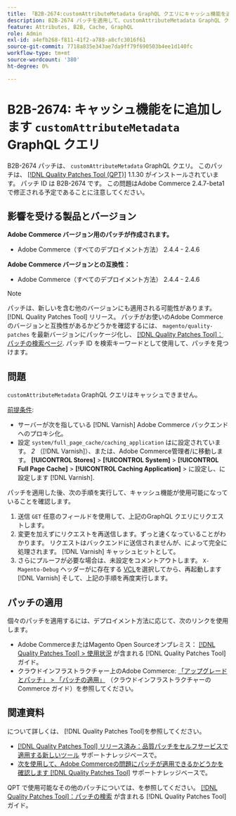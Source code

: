 ```yaml
---
title: 「B2B-2674:customAttributeMetadata GraphQL クエリにキャッシュ機能を追加します」
description: B2B-2674 パッチを適用して、customAttributeMetadata GraphQL クエリにキャッシュ機能を追加します。
feature: Attributes, B2B, Cache, GraphQL
role: Admin
exl-id: a4efb268-f811-41f2-a788-a8cfc3016f61
source-git-commit: 7718a835e343ae7da9ff79f690503b4ee1d140fc
workflow-type: tm+mt
source-wordcount: '380'
ht-degree: 0%

---
```


# B2B-2674: キャッシュ機能をに追加します `customAttributeMetadata` GraphQL クエリ

B2B-2674 パッチは、 `customAttributeMetadata` GraphQL クエリ。 このパッチは、 [[!DNL Quality Patches Tool (QPT)]](/help/announcements/adobe-commerce-announcements/magento-quality-patches-released-new-tool-to-self-serve-quality-patches.md) 1.1.30 がインストールされています。 パッチ ID は B2B-2674 です。 この問題はAdobe Commerce 2.4.7-beta1 で修正される予定であることに注意してください。

## 影響を受ける製品とバージョン

**Adobe Commerce バージョン用のパッチが作成されます。**

* Adobe Commerce（すべてのデプロイメント方法） 2.4.4 - 2.4.6

**Adobe Commerce バージョンとの互換性：**

* Adobe Commerce（すべてのデプロイメント方法） 2.4.4 - 2.4.6

>[!NOTE]
>
>パッチは、新しいを含む他のバージョンにも適用される可能性があります。 [!DNL Quality Patches Tool] リリース。 パッチがお使いのAdobe Commerceのバージョンと互換性があるかどうかを確認するには、 `magento/quality-patches` を最新バージョンにパッケージ化し、 [[!DNL Quality Patches Tool]：パッチの検索ページ](https://experienceleague.adobe.com/tools/commerce-quality-patches/index.html). パッチ ID を検索キーワードとして使用して、パッチを見つけます。

## 問題

`customAttributeMetadata` GraphQL クエリはキャッシュできません。

<u>前提条件</u>:

* サーバーが次を指している [!DNL Varnish] Adobe Commerce バックエンドへのプロキシ化。
* 設定 `system/full_page_cache/caching_application` はに設定されています。 *2* （[!DNL Varnish]）、または、Adobe Commerce管理者/に移動します。 **[!UICONTROL Stores]** > **[!UICONTROL System]** > **[!UICONTROL Full Page Cache]** > **[!UICONTROL Caching Application]** > に設定し、に設定します [!DNL Varnish].

パッチを適用した後、次の手順を実行して、キャッシュ機能が使用可能になっていることを確認します。

1. 送信 `GET` 任意のフィールドを使用して、上記のGraphQL クエリにリクエストします。
1. 変更を加えずにリクエストを再送信します。ずっと速くなっていることがわかります。 リクエストはバックエンドに送信されませんが、によって完全に処理されます。 [!DNL Varnish] キャッシュヒットとして。
1. さらにプルーフが必要な場合は、未設定をコメントアウトします。 `X-Magento-Debug` ヘッダーがに存在する [VCL](https://github.com/magento/magento2/blob/2.4-develop/app/code/Magento/PageCache/etc/varnish6.vcl#L239)を選択してから、再起動します [!DNL Varnish] そして、上記の手順を再度実行します。

## パッチの適用

個々のパッチを適用するには、デプロイメント方法に応じて、次のリンクを使用します。

* Adobe CommerceまたはMagento Open Sourceオンプレミス： [[!DNL Quality Patches Tool] > 使用状況](https://experienceleague.adobe.com/docs/commerce-operations/tools/quality-patches-tool/usage.html) が含まれる [!DNL Quality Patches Tool] ガイド。
* クラウドインフラストラクチャー上のAdobe Commerce: [「アップグレードとパッチ」 > 「パッチの適用」](https://experienceleague.adobe.com/docs/commerce-cloud-service/user-guide/develop/upgrade/apply-patches.html) （クラウドインフラストラクチャーのCommerce ガイド）を参照してください。

## 関連資料

について詳しくは、 [!DNL Quality Patches Tool]を参照してください。

* [[!DNL Quality Patches Tool] リリース済み：品質パッチをセルフサービスで適用する新しいツール](/help/announcements/adobe-commerce-announcements/magento-quality-patches-released-new-tool-to-self-serve-quality-patches.md) サポートナレッジベースで。
* [次を使用して、Adobe Commerceの問題にパッチが適用できるかどうかを確認します [!DNL Quality Patches Tool]](/help/support-tools/patches-available-in-qpt-tool/check-patch-for-magento-issue-with-magento-quality-patches.md) サポートナレッジベースで。

QPT で使用可能なその他のパッチについては、を参照してください。 [[!DNL Quality Patches Tool]：パッチの検索](https://experienceleague.adobe.com/tools/commerce-quality-patches/index.html) が含まれる [!DNL Quality Patches Tool] ガイド。
